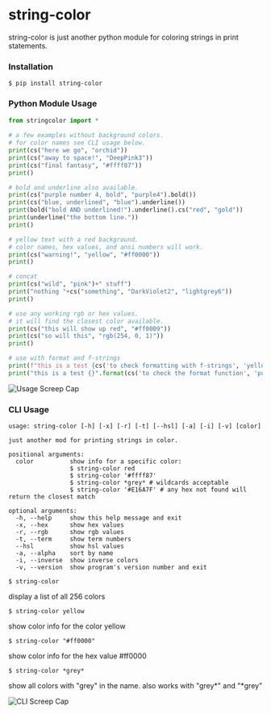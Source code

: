 # string-color   
   
string-color is just another python module for coloring strings in print statements.   
   
### Installation   
   
`$ pip install string-color`   
   
### Python Module Usage   
   
```python   
from stringcolor import * 
   
# a few examples without background colors.   
# for color names see CLI usage below.   
print(cs("here we go", "orchid"))   
print(cs("away to space!", "DeepPink3"))   
print(cs("final fantasy", "#ffff87"))   
print()  

# bold and underline also available.  
print(cs("purple number 4, bold", "purple4").bold())  
print(cs("blue, underlined", "blue").underline())  
print(bold("bold AND underlined!").underline().cs("red", "gold"))
print(underline("the bottom line."))
print()

# yellow text with a red background.   
# color names, hex values, and ansi numbers will work.   
print(cs("warning!", "yellow", "#ff0000")) 
print()

# concat
print(cs("wild", "pink")+" stuff")
print("nothing "+cs("something", "DarkViolet2", "lightgrey6"))
print()

# use any working rgb or hex values.
# it will find the closest color available.
print(cs("this will show up red", "#ff0009"))
print(cs("so will this", "rgb(254, 0, 1)"))
print()

# use with format and f-strings
print(f"this is a test {cs('to check formatting with f-strings', 'yellow', 'grey').bold().underline()}")
print("this is a test {}".format(cs('to check the format function', 'purple', 'lightgrey11').bold().underline()))
```   
  
![Usage Screep Cap][screencap]

[screencap]: https://believe-it-or-not-im-walking-on-air.s3.amazonaws.com/sc-screen-cap.jpg "Usage Screen Cap"
  
### CLI Usage     
   
```
usage: string-color [-h] [-x] [-r] [-t] [--hsl] [-a] [-i] [-v] [color]

just another mod for printing strings in color.

positional arguments:
  color          show info for a specific color:
                 $ string-color red
                 $ string-color '#ffff87'
                 $ string-color *grey* # wildcards acceptable
                 $ string-color '#E16A7F' # any hex not found will return the closest match

optional arguments:
  -h, --help     show this help message and exit
  -x, --hex      show hex values
  -r, --rgb      show rgb values
  -t, --term     show term numbers
  --hsl          show hsl values
  -a, --alpha    sort by name
  -i, --inverse  show inverse colors
  -v, --version  show program's version number and exit
```  
  
`$ string-color`   
   
display a list of all 256 colors   
   
`$ string-color yellow`   
   
show color info for the color yellow   
   
`$ string-color "#ff0000"`   
   
show color info for the hex value #ff0000   
   
`$ string-color *grey*`  
  
show all colors with "grey" in the name. also works with "grey\*" and "\*grey"  
  
![CLI Screep Cap][cliscreencap]  
  
[cliscreencap]: https://believe-it-or-not-im-walking-on-air.s3.amazonaws.com/sc-screen-cap2.jpg  "CLI Screen Cap"  
  


